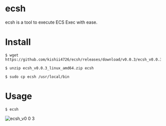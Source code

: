 # ecsh
ecsh is a tool to execute ECS Exec with ease.

# Install
```
$ wget https://github.com/kishii4726/ecsh/releases/download/v0.0.3/ecsh_v0.0.3_linux_amd64.zip

$ unzip ecsh_v0.0.3_linux_amd64.zip ecsh

$ sudo cp ecsh /usr/local/bin
```

# Usage
```
$ ecsh
```

![ecsh_v0 0 3](https://user-images.githubusercontent.com/46281949/172080245-6cbf0a2e-74aa-49fe-ae81-811b0485a1c0.gif)
